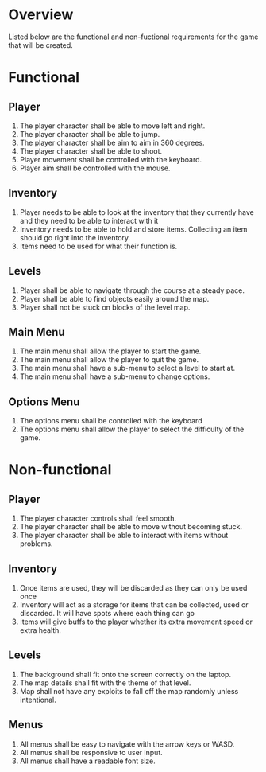 # Overview

Listed below are the functional and non-fuctional requirements for the
game that will be created.

# Functional

## Player
1. The player character shall be able to move left and right.
2. The player character shall be able to jump.
3. The player character shall be aim to aim in 360 degrees.
4. The player character shall be able to shoot.
5. Player movement shall be controlled with the keyboard.
6. Player aim shall be controlled with the mouse.


## Inventory
1. Player needs to be able to look at the inventory that they currently have and they need to be able to interact with it
2. Inventory needs to be able to hold and store items. Collecting an item should go right into the inventory.
3. Items need to be used for what their function is.

## Levels
1. Player shall be able to navigate through the course at a steady pace. 
2. Player shall be able to find objects easily around the map. 
3. Player shall not be stuck on blocks of the level map. 

## Main Menu
1. The main menu shall allow the player to start the game.
2. The main menu shall allow the player to quit the game.
3. The main menu shall have a sub-menu to select a level to start at.
4. The main menu shall have a sub-menu to change options.

## Options Menu
1. The options menu shall be controlled with the keyboard
2. The options menu shall allow the player to select the difficulty of the game.

# Non-functional

## Player
1. The player character controls shall feel smooth.
2. The player character shall be able to move without becoming stuck.
3. The player character shall be able to interact with items without problems.

## Inventory
1. Once items are used, they will be discarded as they can only be used once
2. Inventory will act as a storage for items that can be collected, used or discarded. It will have spots where each thing can go
3. Items will give buffs to the player whether its extra movement speed or extra health.

## Levels
1. The background shall fit onto the screen correctly on the laptop. 
2. The map details shall fit with the theme of that level.  
3. Map shall not have any exploits to fall off the map randomly unless intentional. 

## Menus
1. All menus shall be easy to navigate with the arrow keys or WASD.
2. All menus shall be responsive to user input.
3. All menus shall have a readable font size.
